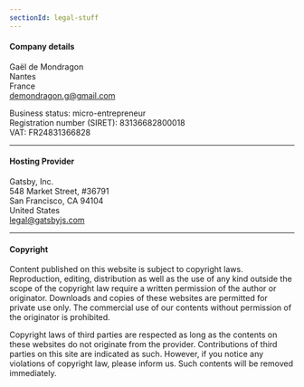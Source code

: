 ```yaml
---
sectionId: legal-stuff
---
```


#### Company details

Gaël de Mondragon<br />
Nantes<br />
France<br />
<u>demondragon.g@gmail.com</u>

Business status: micro-entrepreneur<br />
Registration number (SIRET): 83136682800018<br />
VAT: FR24831366828


---

#### Hosting Provider

Gatsby, Inc.<br>
548 Market Street, #36791<br>
San Francisco, CA 94104<br>
United States<br>
legal@gatsbyjs.com


---

#### Copyright

Content published on this website is subject to copyright laws. Reproduction, editing, distribution as well as the use of any kind outside the scope of the copyright law require a written permission of the author or originator. Downloads and copies of these websites are permitted for private use only. The commercial use of our contents without permission of the originator is prohibited.

Copyright laws of third parties are respected as long as the contents on these websites do not originate from the provider. Contributions of third parties on this site are indicated as such. However, if you notice any violations of copyright law, please inform us. Such contents will be removed immediately.
